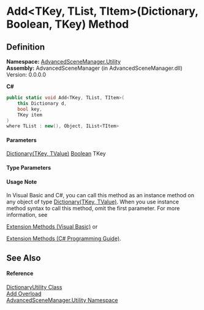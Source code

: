 # Add\<TKey, TList, TItem>(Dictionary, Boolean, TKey) Method

## Definition

**Namespace:** [AdvancedSceneManager.Utility](N_AdvancedSceneManager_Utility.md)\
**Assembly:** AdvancedSceneManager (in AdvancedSceneManager.dll) Version: 0.0.0.0

**C#**

```c#
public static void Add<TKey, TList, TItem>(
	this Dictionary d,
	bool key,
	TKey item
)
where TList : new(), Object, IList<TItem>

```

#### Parameters

&#x20; [Dictionary(TKey, TValue)](https://learn.microsoft.com/dotnet/api/system.collections.generic.dictionary-2)   [Boolean](https://learn.microsoft.com/dotnet/api/system.boolean)   TKey&#x20;

#### Type Parameters

#### Usage Note

In Visual Basic and C#, you can call this method as an instance method on any object of type [Dictionary(TKey, TValue)](https://learn.microsoft.com/dotnet/api/system.collections.generic.dictionary-2). When you use instance method syntax to call this method, omit the first parameter. For more information, see

[Extension Methods (Visual Basic)](https://docs.microsoft.com/dotnet/visual-basic/programming-guide/language-features/procedures/extension-methods) or

[Extension Methods (C# Programming Guide)](https://docs.microsoft.com/dotnet/csharp/programming-guide/classes-and-structs/extension-methods).

## See Also

#### Reference

[DictionaryUtility Class](T_AdvancedSceneManager_Utility_DictionaryUtility.md)\
[Add Overload](Overload_AdvancedSceneManager_Utility_DictionaryUtility_Add.md)\
[AdvancedSceneManager.Utility Namespace](N_AdvancedSceneManager_Utility.md)
